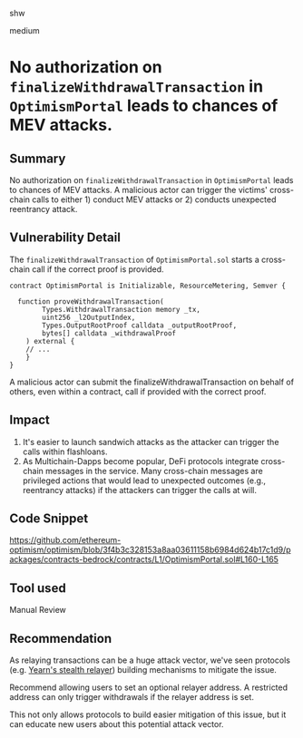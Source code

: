 shw

medium

# No authorization on `finalizeWithdrawalTransaction` in `OptimismPortal` leads to chances of MEV attacks.

## Summary

No authorization on `finalizeWithdrawalTransaction` in `OptimismPortal` leads to chances of MEV attacks. A malicious actor can trigger the victims' cross-chain calls to either 1) conduct MEV attacks or 2) conducts unexpected reentrancy attack.


## Vulnerability Detail

The `finalizeWithdrawalTransaction` of `OptimismPortal.sol` starts a cross-chain call if the correct proof is provided.

```solidity
contract OptimismPortal is Initializable, ResourceMetering, Semver {

  function proveWithdrawalTransaction(
        Types.WithdrawalTransaction memory _tx,
        uint256 _l2OutputIndex,
        Types.OutputRootProof calldata _outputRootProof,
        bytes[] calldata _withdrawalProof
    ) external {
    // ...
    }
}
```
A malicious actor can submit the finalizeWithdrawalTransaction on behalf of others, even within a contract, call if provided with the correct proof.


## Impact


1. It's easier to launch sandwich attacks as the attacker can trigger the calls within flashloans.
2. As Multichain-Dapps become popular, DeFi protocols integrate cross-chain messages in the service. Many cross-chain messages are privileged actions that would lead to unexpected outcomes (e.g., reentrancy attacks) if the attackers can trigger the calls at will.

## Code Snippet

https://github.com/ethereum-optimism/optimism/blob/3f4b3c328153a8aa03611158b6984d624b17c1d9/packages/contracts-bedrock/contracts/L1/OptimismPortal.sol#L160-L165

## Tool used

Manual Review

## Recommendation

As relaying transactions can be a huge attack vector, we've seen protocols (e.g. [Yearn's stealth relayer](https://mirror.xyz/yearn-finance-engineering.eth/9uInM_sCrogPBs5qkFSNF6qe-32-0XLN5bty5wKLVqU)) building mechanisms to mitigate the issue.

Recommend allowing users to set an optional relayer address. A restricted address can only trigger withdrawals if the relayer address is set.

This not only allows protocols to build easier mitigation of this issue, but it can educate new users about this potential attack vector.
